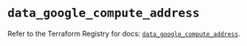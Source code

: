 # `data_google_compute_address`

Refer to the Terraform Registry for docs: [`data_google_compute_address`](https://registry.terraform.io/providers/hashicorp/google/4.85.0/docs/data-sources/compute_address).
